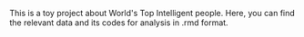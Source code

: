 This is a toy project about World's Top Intelligent people. Here, you can find the relevant data and its codes for analysis in .rmd format. 
